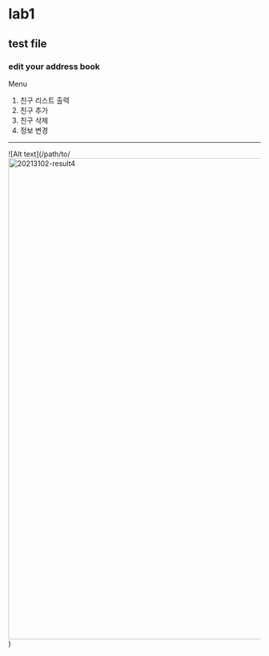 # lab1
## test file
### edit your address book   
Menu
1. 친구 리스트 출력
2. 친구 추가
3. 친구 삭제
4. 정보 변경
* * *
![Alt text](/path/to/<img width="960" alt="20213102-result4" src="https://user-images.githubusercontent.com/93446072/139574780-5ab94dc0-3a67-457c-9f74-328f08df8f4d.png">
)
